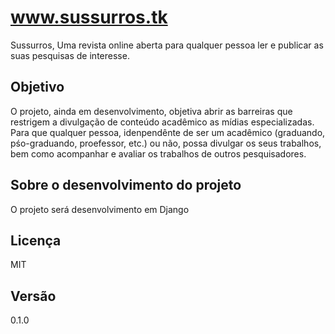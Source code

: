 # www.sussurros.tk

Sussurros, Uma revista online aberta para qualquer pessoa ler e publicar as suas pesquisas de
interesse.

## Objetivo

O projeto, ainda em desenvolvimento, objetiva abrir as barreiras que restrigem a divulgação de
conteúdo acadêmico as mídias especializadas. Para que qualquer pessoa, idenpendênte de ser um
acadêmico (graduando, pśo-graduando, proefessor, etc.) ou não, possa divulgar os seus trabalhos,
bem como acompanhar e avaliar os trabalhos de outros pesquisadores.

## Sobre o desenvolvimento do projeto

O projeto será desenvolvimento em Django

## Licença

MIT

## Versão

0.1.0
